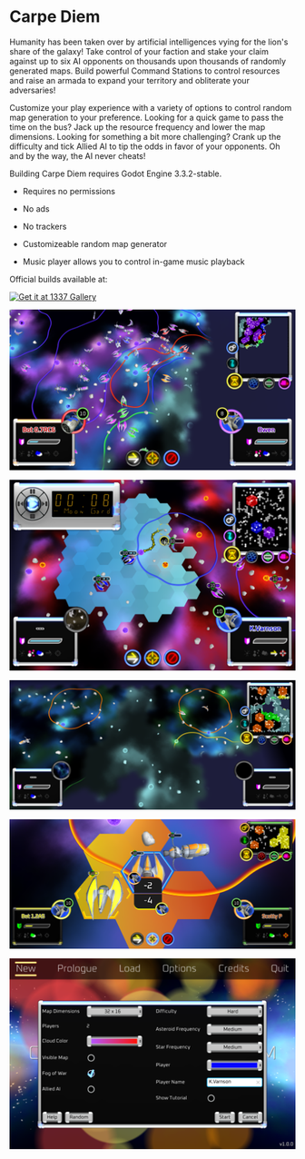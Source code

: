 Carpe Diem
==================

Humanity has been taken over by artificial intelligences vying for the lion's share of the galaxy! Take control of your faction and stake your claim against up to six AI opponents on thousands upon thousands of randomly generated maps. Build powerful Command Stations to control resources and raise an armada to expand your territory and obliterate your adversaries!

Customize your play experience with a variety of options to control random map generation to your preference. Looking for a quick game to pass the time on the bus? Jack up the resource frequency and lower the map dimensions. Looking for something a bit more challenging? Crank up the difficulty and tick Allied AI to tip the odds in favor of your opponents. Oh and by the way, the AI never cheats!

Building Carpe Diem requires Godot Engine 3.3.2-stable.

- Requires no permissions

- No ads

- No trackers

- Customizeable random map generator

- Music player allows you to control in-game music playback

Official builds available at:

[<img src="https://www.inventati.org/1337gallery/imgs/1337Button_gears.png"
      alt="Get it at 1337 Gallery"
      height="80">](https://www.inventati.org/1337gallery/games/carpediem/carpediem.html)

[<img 
src="https://raw.githubusercontent.com/ATryder/CarpeDiem/main/fastlane/metadata/android/en-US/images/phoneScreenshots/1.png"
 alt="Carpe Diem Screen" width="512">](https://raw.githubusercontent.com/ATryder/CarpeDiem/main/fastlane/metadata/android/en-US/images/phoneScreenshots/1.png)

[<img 
src="https://raw.githubusercontent.com/ATryder/CarpeDiem/main/fastlane/metadata/android/en-US/images/phoneScreenshots/2.png"
 alt="Carpe Diem Screen" width="512">](https://raw.githubusercontent.com/ATryder/CarpeDiem/main/fastlane/metadata/android/en-US/images/phoneScreenshots/2.png)

[<img 
src="https://raw.githubusercontent.com/ATryder/CarpeDiem/main/fastlane/metadata/android/en-US/images/phoneScreenshots/3.png"
 alt="Carpe Diem Screen" width="512">](https://raw.githubusercontent.com/ATryder/CarpeDiem/main/fastlane/metadata/android/en-US/images/phoneScreenshots/3.png)

[<img 
src="https://raw.githubusercontent.com/ATryder/CarpeDiem/main/fastlane/metadata/android/en-US/images/phoneScreenshots/4.png"
 alt="Carpe Diem Screen" width="512">](https://raw.githubusercontent.com/ATryder/CarpeDiem/main/fastlane/metadata/android/en-US/images/phoneScreenshots/4.png)

[<img 
src="https://raw.githubusercontent.com/ATryder/CarpeDiem/main/fastlane/metadata/android/en-US/images/phoneScreenshots/5.png"
 alt="Carpe Diem Screen" width="512">](https://raw.githubusercontent.com/ATryder/CarpeDiem/main/fastlane/metadata/android/en-US/images/phoneScreenshots/5.png)
 
